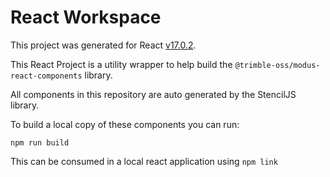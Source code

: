 # React Workspace

This project was generated for React [v17.0.2](https://github.com/facebook/react/blob/main/CHANGELOG.md#1702-march-22-2021).

This React Project is a utility wrapper to help build the `@trimble-oss/modus-react-components` library.

All components in this repository are auto generated by the StencilJS library.

To build a local copy of these components you can run:

`npm run build`

This can be consumed in a local react application using `npm link`
